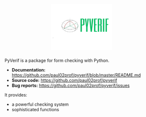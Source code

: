 <h1 align="center">
<img src="https://raw.githubusercontent.com/paul02prof/pyverif/master/P-removebg-preview.png" width="200" height="150">
</h1>

PyVerif is a  package for form checking with Python.


- **Documentation:** https://github.com/paul02prof/pyverif/blob/master/README.md
- **Source code:** https://github.com/paul02prof/pyverif
- **Bug reports:** https://github.com/paul02prof/pyverif/issues

It provides:

- a powerful checking system
- sophisticated  functions
